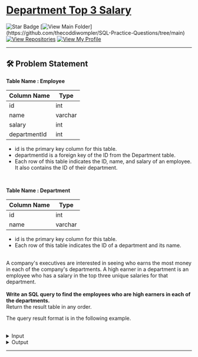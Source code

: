 # [Department Top 3 Salary](https://leetcode.com/problems/department-top-three-salaries/)
![Star Badge](https://img.shields.io/static/v1?label=%F0%9F%8C%9F&message=If%20Useful&style=style=flat&color=BC4E99)
[![View Main Folder](https://img.shields.io/badge/View-Main_Folder-971901?)](https://github.com/thecoddiwompler/SQL-Practice-Questions/tree/main)
[![View Repositories](https://img.shields.io/badge/View-My_Repositories-blue?logo=GitHub)](https://github.com/thecoddiwompler?tab=repositories)
[![View My Profile](https://img.shields.io/badge/View-My_Profile-green?logo=GitHub)](https://github.com/thecoddiwompler)

---

## 🛠️ Problem Statement

  <b>Table Name : Employee</b>

|  Column Name  |Type |
| ------------- | ------------- |
| id           | int     |
| name         | varchar |
| salary       | int     |
| departmentId | int     |

* id is the primary key column for this table.
* departmentId is a foreign key of the ID from the Department table.
* Each row of this table indicates the ID, name, and salary of an employee. It also contains the ID of their department.
</br>

  <b>Table Name : Department</b>

|  Column Name  |Type |
| ------------- | ------------- |
| id          | int     |
| name        | varchar |

* id is the primary key column for this table.
* Each row of this table indicates the ID of a department and its name.

</br>
A company's executives are interested in seeing who earns the most money in each of the company's departments. A high earner in a department is an employee who has a salary in the top three unique salaries for that department.  
</br>
</br>
<b>Write an SQL query to find the employees who are high earners in each of the departments.  </b>
</br>
Return the result table in any order.

The query result format is in the following example. 
</br>
</br>
 <details>
<summary>
Input
</summary>
</br>

<b> Table Name: Employee </b></br>

| id | name  | salary | departmentId |
| --------- | ------------- | ------ | --------- |
| 1  | Joe   | 85000  | 1            |
| 2  | Henry | 80000  | 2            |
| 3  | Sam   | 60000  | 2            |
| 4  | Max   | 90000  | 1            |
| 5  | Janet | 69000  | 1            |
| 6  | Randy | 85000  | 1            |
| 7  | Will  | 70000  | 1            |

<b> Table Name: Department </b></br>

| id | name  |
|----|-------|
| 1  | IT    |
| 2  | Sales |

</details>

<details>
<summary>
Output
</summary>
</br>

| Department | Employee | Salary |
| --- |--- | --- |
| IT         | Max      | 90000  |
| IT         | Joe      | 85000  |
| IT         | Randy    | 85000  |
| IT         | Will     | 70000  |
| Sales      | Henry    | 80000  |
| Sales      | Sam      | 60000  |  
</details>

---
